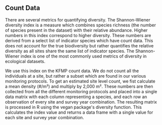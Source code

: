 

## **Count Data**

There are several metrics for quantifying diversity. The Shannon-Wiener diversity index is a measure which combines species richness (the number of species present in the dataset) with their relative abundance. Higher numbers in this index correspond to higher diversity. These numbers are derived from a select list of indicator species which have count data. This does not account for the true biodiversity but rather quantifies the relative diversity as all sites share the same list of indicator species. The Shannon-Wiener index is one of the most commonly used metrics of diversity in ecological datasets. 

We use this index on the KFMP count data. We do not count all the individuals at a site, but rather a subset which are found in our various monitoring protocols. To get an estimated site level count, we fist calculate a mean density (#/m²) and multiply by 2,000 m². These numbers are then collected from all the different monitoring protocols and placed into a single data matrix with each column representing a species, and each row an observation of every site and survey year combination. The resulting matrix is processed in R using the vegan package's diversity function. This calculates the index value and returns a data frame with a single value for each site and survey year combination.
